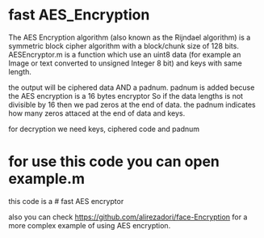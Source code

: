 #  fast AES_Encryption
The AES Encryption algorithm (also known as the Rijndael algorithm) is a symmetric block cipher algorithm with a block/chunk size of 128 bits.
AESEncryptor.m is a function which use an uint8 data (for example an Image or text converted to unsigned Integer 8 bit) and keys with same length.

the output will be ciphered data AND a padnum. padnum is added becuse the AES encryption is a 16 bytes encryptor So if the data lengths is not divisible by 16 then we pad zeros at the end of data. the padnum indicates how many zeros attaced at the end of data and keys.

for decryption we need keys, ciphered code and padnum 
# for use this code you can open example.m 
this code is a # fast AES encryptor 

also you can  check https://github.com/alirezadori/face-Encryption for a more complex example of using AES encryption.
